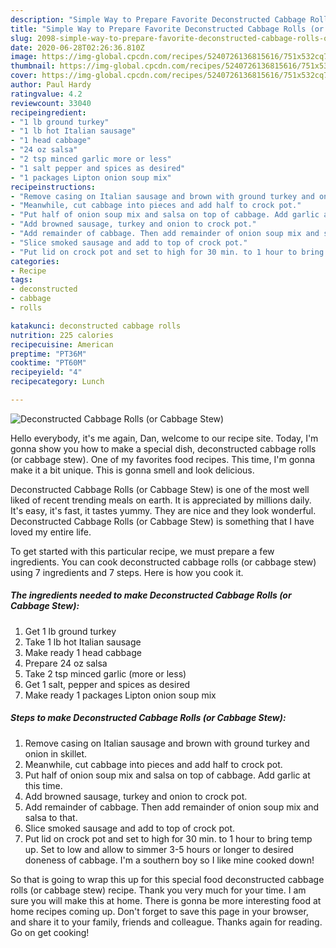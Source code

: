```yaml
---
description: "Simple Way to Prepare Favorite Deconstructed Cabbage Rolls (or Cabbage Stew)"
title: "Simple Way to Prepare Favorite Deconstructed Cabbage Rolls (or Cabbage Stew)"
slug: 2098-simple-way-to-prepare-favorite-deconstructed-cabbage-rolls-or-cabbage-stew
date: 2020-06-28T02:26:36.810Z
image: https://img-global.cpcdn.com/recipes/5240726136815616/751x532cq70/deconstructed-cabbage-rolls-or-cabbage-stew-recipe-main-photo.jpg
thumbnail: https://img-global.cpcdn.com/recipes/5240726136815616/751x532cq70/deconstructed-cabbage-rolls-or-cabbage-stew-recipe-main-photo.jpg
cover: https://img-global.cpcdn.com/recipes/5240726136815616/751x532cq70/deconstructed-cabbage-rolls-or-cabbage-stew-recipe-main-photo.jpg
author: Paul Hardy
ratingvalue: 4.2
reviewcount: 33040
recipeingredient:
- "1 lb ground turkey"
- "1 lb hot Italian sausage"
- "1 head cabbage"
- "24 oz salsa"
- "2 tsp minced garlic more or less"
- "1 salt pepper and spices as desired"
- "1 packages Lipton onion soup mix"
recipeinstructions:
- "Remove casing on Italian sausage and brown with ground turkey and onion in skillet."
- "Meanwhile, cut cabbage into pieces and add half to crock pot."
- "Put half of onion soup mix and salsa on top of cabbage. Add garlic at this time."
- "Add browned sausage, turkey and onion to crock pot."
- "Add remainder of cabbage. Then add remainder of onion soup mix and salsa to that."
- "Slice smoked sausage and add to top of crock pot."
- "Put lid on crock pot and set to high for 30 min. to 1 hour to bring temp up. Set to low and allow to simmer 3-5 hours or longer to desired doneness of cabbage. I&#39;m a southern boy so I like mine cooked down!"
categories:
- Recipe
tags:
- deconstructed
- cabbage
- rolls

katakunci: deconstructed cabbage rolls 
nutrition: 225 calories
recipecuisine: American
preptime: "PT36M"
cooktime: "PT60M"
recipeyield: "4"
recipecategory: Lunch

---
```



![Deconstructed Cabbage Rolls (or Cabbage Stew)](https://img-global.cpcdn.com/recipes/5240726136815616/751x532cq70/deconstructed-cabbage-rolls-or-cabbage-stew-recipe-main-photo.jpg)

Hello everybody, it's me again, Dan, welcome to our recipe site. Today, I'm gonna show you how to make a special dish, deconstructed cabbage rolls (or cabbage stew). One of my favorites food recipes. This time, I'm gonna make it a bit unique. This is gonna smell and look delicious.

Deconstructed Cabbage Rolls (or Cabbage Stew) is one of the most well liked of recent trending meals on earth. It is appreciated by millions daily. It's easy, it's fast, it tastes yummy. They are nice and they look wonderful. Deconstructed Cabbage Rolls (or Cabbage Stew) is something that I have loved my entire life.




To get started with this particular recipe, we must prepare a few ingredients. You can cook deconstructed cabbage rolls (or cabbage stew) using 7 ingredients and 7 steps. Here is how you cook it.

<!--inarticleads1-->

##### The ingredients needed to make Deconstructed Cabbage Rolls (or Cabbage Stew):

1. Get 1 lb ground turkey
1. Take 1 lb hot Italian sausage
1. Make ready 1 head cabbage
1. Prepare 24 oz salsa
1. Take 2 tsp minced garlic (more or less)
1. Get 1 salt, pepper and spices as desired
1. Make ready 1 packages Lipton onion soup mix




<!--inarticleads2-->

##### Steps to make Deconstructed Cabbage Rolls (or Cabbage Stew):

1. Remove casing on Italian sausage and brown with ground turkey and onion in skillet.
1. Meanwhile, cut cabbage into pieces and add half to crock pot.
1. Put half of onion soup mix and salsa on top of cabbage. Add garlic at this time.
1. Add browned sausage, turkey and onion to crock pot.
1. Add remainder of cabbage. Then add remainder of onion soup mix and salsa to that.
1. Slice smoked sausage and add to top of crock pot.
1. Put lid on crock pot and set to high for 30 min. to 1 hour to bring temp up. Set to low and allow to simmer 3-5 hours or longer to desired doneness of cabbage. I&#39;m a southern boy so I like mine cooked down!




So that is going to wrap this up for this special food deconstructed cabbage rolls (or cabbage stew) recipe. Thank you very much for your time. I am sure you will make this at home. There is gonna be more interesting food at home recipes coming up. Don't forget to save this page in your browser, and share it to your family, friends and colleague. Thanks again for reading. Go on get cooking!
